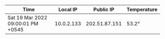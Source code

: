 | Time     | Local IP | Public IP | Temperature |
| ----------- | ----------- | ----------- | ----------- |
| Sat 19 Mar 2022 09:00:01 PM +0545      | 10.0.2.133     | 202.51.87.151  | 53.2° |
